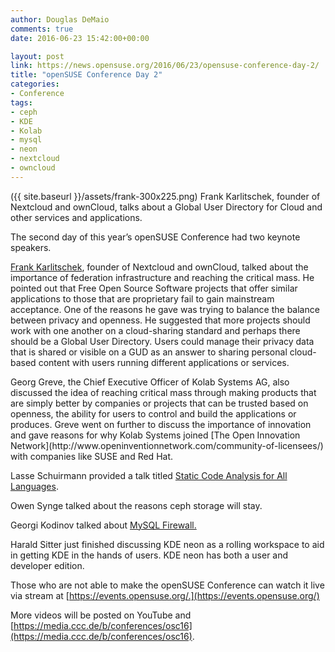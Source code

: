 ```yaml
---
author: Douglas DeMaio
comments: true
date: 2016-06-23 15:42:00+00:00

layout: post
link: https://news.opensuse.org/2016/06/23/opensuse-conference-day-2/
title: "openSUSE Conference Day 2"
categories:
- Conference
tags:
- ceph
- KDE
- Kolab
- mysql
- neon
- nextcloud
- owncloud
---
```

({{ site.baseurl }}/assets/frank-300x225.png) Frank Karlitschek, founder of Nextcloud and ownCloud, talks about a Global User Directory for Cloud and other services and applications.

The second day of this year’s openSUSE Conference had two keynote speakers.

[Frank Karlitschek](https://media.ccc.de/v/1044-keynote-from-frank-karlitschek-founder-of-nextcloud), founder of Nextcloud and ownCloud, talked about the importance of federation infrastructure and reaching the critical mass. He pointed out that Free Open Source Software projects that offer similar applications to those that are proprietary fail to gain mainstream acceptance. One of the reasons he gave was trying to balance the balance between privacy and openness. He suggested that more projects should work with one another on a cloud-sharing standard and perhaps there should be a Global User Directory. Users could manage their privacy data that is shared or visible on a GUD as an answer to sharing personal cloud-based content with users running different applications or services.

<!-- more -->Georg Greve, the Chief Executive Officer of Kolab Systems AG, also discussed the idea of reaching critical mass through making products that are simply better by companies or projects that can be trusted based on openness, the ability for users to control and build the applications or produces. Greve went on further to discuss the importance of innovation and gave reasons for why Kolab Systems joined [The Open Innovation Network](http://www.openinventionnetwork.com/community-of-licensees/) with companies like SUSE and Red Hat.

Lasse Schuirmann provided a talk titled [Static Code Analysis for All Languages](https://media.ccc.de/v/950-static-code-analysis-for-all-languages-coala).

Owen Synge talked about the reasons ceph storage will stay.

Georgi Kodinov talked about [MySQL Firewall.](https://media.ccc.de/v/780-mysql-firewall)

Harald Sitter just finished discussing KDE neon as a rolling workspace to aid in getting KDE in the hands of users. KDE neon has both a user and developer edition.

Those who are not able to make the openSUSE Conference can watch it live via stream at [https://events.opensuse.org/.](https://events.opensuse.org/)

More videos will be posted on YouTube and [https://media.ccc.de/b/conferences/osc16](https://media.ccc.de/b/conferences/osc16).		

